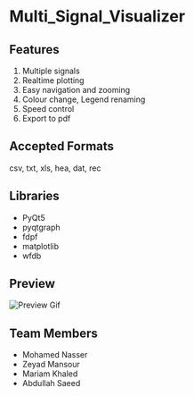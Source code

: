 # Multi_Signal_Visualizer

## Features

1. Multiple signals
2. Realtime plotting
3. Easy navigation and zooming
4. Colour change, Legend renaming
5. Speed control
6. Export to pdf

## Accepted Formats

csv, txt, xls, hea, dat, rec

## Libraries

- PyQt5
- pyqtgraph
- fdpf
- matplotlib
- wfdb

## Preview

![Preview Gif](/Desgin/Animation.gif)

## Team Members

- Mohamed Nasser
- Zeyad Mansour
- Mariam Khaled
- Abdullah Saeed
